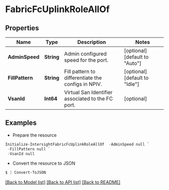 # FabricFcUplinkRoleAllOf
## Properties

Name | Type | Description | Notes
------------ | ------------- | ------------- | -------------
**AdminSpeed** | **String** | Admin configured speed for the port. | [optional] [default to "Auto"]
**FillPattern** | **String** | Fill pattern to differentiate the configs in NPIV. | [optional] [default to "Idle"]
**VsanId** | **Int64** | Virtual San Identifier associated to the FC port. | [optional] 

## Examples

- Prepare the resource
```powershell
Initialize-IntersightFabricFcUplinkRoleAllOf  -AdminSpeed null `
 -FillPattern null `
 -VsanId null
```

- Convert the resource to JSON
```powershell
$ | Convert-ToJSON
```

[[Back to Model list]](../README.md#documentation-for-models) [[Back to API list]](../README.md#documentation-for-api-endpoints) [[Back to README]](../README.md)

